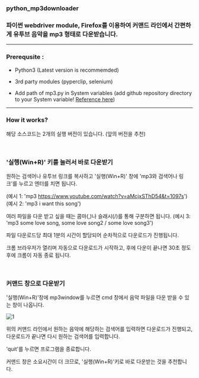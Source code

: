 ### python_mp3downloader

### 파이썬 webdriver module, Firefox를 이용하여 커맨드 라인에서 간편하게 유투브 음악을 mp3 형태로 다운받습니다.

---

### Prerequsite :

- Python3 (Latest version is recommemded)

- 3rd party modules (pyperclip, selenium)

- Add path of mp3.py in System variables (add github repository directory to your System variable! [Reference here](https://www.pythoncentral.io/add-python-to-path-python-is-not-recognized-as-an-internal-or-external-command/))

---

### How it works?

해당 소스코드는 2개의 실행 버전이 있습니다. (앞의 버전을 추천)

<br/> 

### '실행(Win+R)' 키를 눌러서 바로 다운받기

원하는 검색어나 유투브 링크를 복사하고 '실행(Win+R)' 창에 'mp3와 검색어나 링크'를 누르고 엔터를 치면 됩니다. 

(예시 1: 'mp3 https://www.youtube.com/watch?v=aMcjxSThD54&t=1097s')
(예시 2: 'mp3 i want this song')

여러 파일을 다운 받고 싶을 때는 콤마(,)나 슬래시(/)를 통해 구분하면 됩니다.
(예시 3: 'mp3 some love song, some love song2 / some love song3')

파일 다운로드당 최대 1분의 시간이 할당되어 순차적으로 다운로드가 진행됩니다.

크롬 브라우저가 열리며 자동으로 다운로드가 시작하고, 후에 다운이 끝나면 30초 정도 후에 크롬이 자동 종료 됩니다.

<br/>

### 커맨드 창으로 다운받기

'실행(Win+R)'창에 mp3window를 누르면 cmd 창에서 음악 파일을 다운 받을 수 있는 창이 나옵니다.

![1](https://user-images.githubusercontent.com/26838115/45490587-79273e00-b7a2-11e8-840d-b6271812c5a4.png)

위의 커맨드 라인에서 원하는 음악에 해당하는 검색어를 입력하면 다운로드가 진행되고, 다운로드가 끝나면 다시 원하는 검색어를 입력합니다.

'quit'를 누르면 프로그램을 종료합니다.

커맨드 창은 소요시간이 더 크므로, '실행(Win+R)'키로 바로 다운받는 것을 추천합니다.
